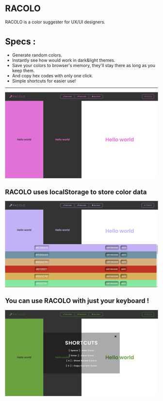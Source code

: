 # RACOLO
RACOLO is a color suggester for UX/UI designers.

# Specs :
- Generate random colors.
- Instantly see how would work in dark&light themes.
- Save your colors to browser's memory, they'll stay there as long as you keep them.
- And copy hex codes with only one click.
- Simple shortcuts for easier use!

---


![Racolo Screenshot](https://github.com/kemalozvarol2/racolo/blob/master/ss2.PNG)

## RACOLO uses localStorage to store color data

![Racolo Screenshot](https://github.com/kemalozvarol2/racolo/blob/master/ss.PNG)

## You can use RACOLO with just your keyboard !

![Racolo Screenshot](https://github.com/kemalozvarol2/racolo/blob/master/ss3.PNG)
